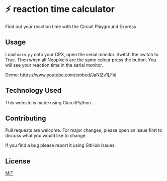 # ⚡️ reaction time calculator

Find out your reaction time with the Circuit Playground Express

## Usage

Load `main.py` onto your CPX, open the serial monitor. Switch the switch to True. Then when all Neopixels are the same colour press the button. You will see your reaction time in the serial monitor.

Demo: https://www.youtube.com/embed/JaNIZv1LFsI

## Technology Used

This website is made using CircuitPython.

## Contributing
Pull requests are welcome. For major changes, please open an issue first to discuss what you would like to change.

If you find a bug please report it using GitHub Issues.

## License
[MIT](https://choosealicense.com/licenses/mit/)
